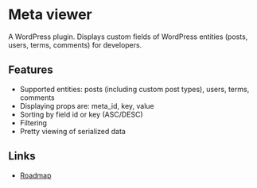 # Meta viewer

A WordPress plugin. Displays custom fields of WordPress entities (posts, users, terms, comments) for developers.

## Features
- Supported entities: posts (including custom post types), users, terms, comments
- Displaying props are: meta_id, key, value
- Sorting by field id or key (ASC/DESC)
- Filtering
- Pretty viewing of serialized data

## Links
- [Roadmap](https://github.com/versusbassz/wp-meta-viewer/milestones?direction=asc&sort=title&state=open)
